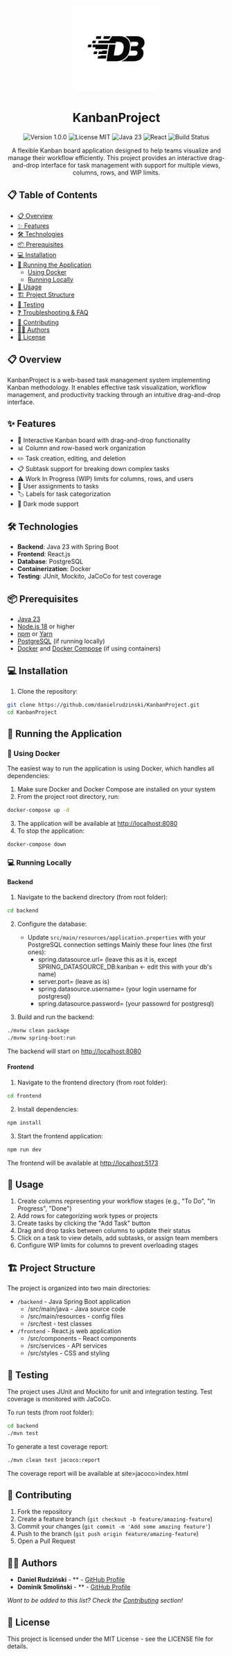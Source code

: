 <p align="center">
  <img src="https://raw.githubusercontent.com/danielrudzinski/KanbanProject/main/frontend/public/kanban-logo.png" alt="KanbanProject Logo" width="200"/>
</p>

<h1 align="center">KanbanProject</h1>

<p align="center">
  <img src="https://img.shields.io/badge/version-1.0.0-blue" alt="Version 1.0.0"/>
  <img src="https://img.shields.io/badge/license-MIT-green" alt="License MIT"/>
  <img src="https://img.shields.io/badge/java-23-orange" alt="Java 23"/>
  <img src="https://img.shields.io/badge/react-latest-61DAFB" alt="React"/>
  <img src="https://img.shields.io/github/actions/workflow/status/danielrudzinski/KanbanProject/kanban-ci.yml?branch=main" alt="Build Status"/>
</p>

<p align="center">
  A flexible Kanban board application designed to help teams visualize and manage their workflow efficiently. This project provides an interactive drag-and-drop interface for task management with support for multiple views, columns, rows, and WIP limits.
</p>

## 📋 Table of Contents

- [📋 Overview](#-overview)
- [✨ Features](#-features)
- [🛠️ Technologies](#️-technologies)
- [📦 Prerequisites](#-prerequisites)
- [💻 Installation](#-installation)
- [🚀 Running the Application](#running-the-application)
  - [Using Docker](#using-docker)
  - [Running Locally](#running-locally)
- [📝 Usage](#-usage)
- [🏗️ Project Structure](#️-project-structure)
- [🧪 Testing](#-testing)
- [❓ Troubleshooting & FAQ](#-troubleshooting--faq)
- [👥 Contributing](#-contributing)
- [👨‍💻 Authors](#-authors)
- [📄 License](#-license)

## 📋 Overview

KanbanProject is a web-based task management system implementing Kanban methodology. It enables effective task visualization, workflow management, and productivity tracking through an intuitive drag-and-drop interface.

## ✨ Features

- 🔄 Interactive Kanban board with drag-and-drop functionality
- 📊 Column and row-based work organization
- ✏️ Task creation, editing, and deletion
- 📋 Subtask support for breaking down complex tasks
- ⚠️ Work In Progress (WIP) limits for columns, rows, and users
- 👤 User assignments to tasks
- 🏷️ Labels for task categorization
- 🌙 Dark mode support

## 🛠️ Technologies

- **Backend**: Java 23 with Spring Boot
- **Frontend**: React.js
- **Database**: PostgreSQL
- **Containerization**: Docker
- **Testing**: JUnit, Mockito, JaCoCo for test coverage

## 📦 Prerequisites

- [Java 23](https://www.oracle.com/java/technologies/downloads/)
- [Node.js 18](https://nodejs.org/) or higher
- [npm](https://www.npmjs.com/) or [Yarn](https://yarnpkg.com/)
- [PostgreSQL](https://www.postgresql.org/) (if running locally)
- [Docker](https://www.docker.com/) and [Docker Compose](https://docs.docker.com/compose/) (if using containers)

## 💻 Installation

1. Clone the repository:

```bash
git clone https://github.com/danielrudzinski/KanbanProject.git
cd KanbanProject
```

## 🚀 Running the Application

### 🐳 Using Docker

The easiest way to run the application is using Docker, which handles all dependencies:

1. Make sure Docker and Docker Compose are installed on your system
2. From the project root directory, run:

```bash
docker-compose up -d
```

3. The application will be available at [http://localhost:8080](http://localhost:8080)
4. To stop the application:

```bash
docker-compose down
```

### 💻 Running Locally

#### Backend

1. Navigate to the backend directory (from root folder):

```bash
cd backend
```

2. Configure the database:
   - Update `src/main/resources/application.properties` with your PostgreSQL connection settings
   Mainly these four lines (the first ones):
      - spring.datasource.url= (leave this as it is, except SPRING_DATASOURCE_DB:kanban <- edit this with your db's name)
      - server.port= (leave as is)
      - spring.datasource.username= (your login username for postgresql)
      - spring.datasource.password= (your passowrd for postgresql)

3. Build and run the backend:

```bash
./mvnw clean package
./mvnw spring-boot:run
```

The backend will start on [http://localhost:8080](http://localhost:8080)

#### Frontend

1. Navigate to the frontend directory (from root folder):

```bash
cd frontend
```

2. Install dependencies:

```bash
npm install
```

3. Start the frontend application:

```bash
npm run dev
```

The frontend will be available at [http://localhost:5173](http://localhost:5173)

## 📝 Usage

1. Create columns representing your workflow stages (e.g., "To Do", "In Progress", "Done")
2. Add rows for categorizing work types or projects
3. Create tasks by clicking the "Add Task" button
4. Drag and drop tasks between columns to update their status
5. Click on a task to view details, add subtasks, or assign team members
6. Configure WIP limits for columns to prevent overloading stages

## 🏗️ Project Structure

The project is organized into two main directories:

- `/backend` - Java Spring Boot application
   - /src/main/java - Java source code
   - /src/main/resources - config files
   - /src/test - test classes
- `/frontend` - React.js web application
   - /src/components - React components
   - /src/services - API services
   - /src/styles - CSS and styling

## 🧪 Testing
The project uses JUnit and Mockito for unit and integration testing. Test coverage is monitored with JaCoCo.

To run tests (from root folder):

``` bash
cd backend
./mvn test
```

To generate a test coverage report:
```bash
./mvn clean test jacoco:report

```
The coverage report will be available at site>jacoco>index.html

## 👥 Contributing

1. Fork the repository
2. Create a feature branch (`git checkout -b feature/amazing-feature`)
3. Commit your changes (`git commit -m 'Add some amazing feature'`)
4. Push to the branch (`git push origin feature/amazing-feature`)
5. Open a Pull Request

## 👨‍💻 Authors

- **Daniel Rudziński** - ** - [GitHub Profile](https://github.com/danielrudzinski)
- **Dominik Smoliński** - ** - [GitHub Profile](https://github.com/dominiksmolinski3)

*Want to be added to this list? Check the [Contributing](#-contributing) section!*

## 📄 License
This project is licensed under the MIT License - see the LICENSE file for details.

